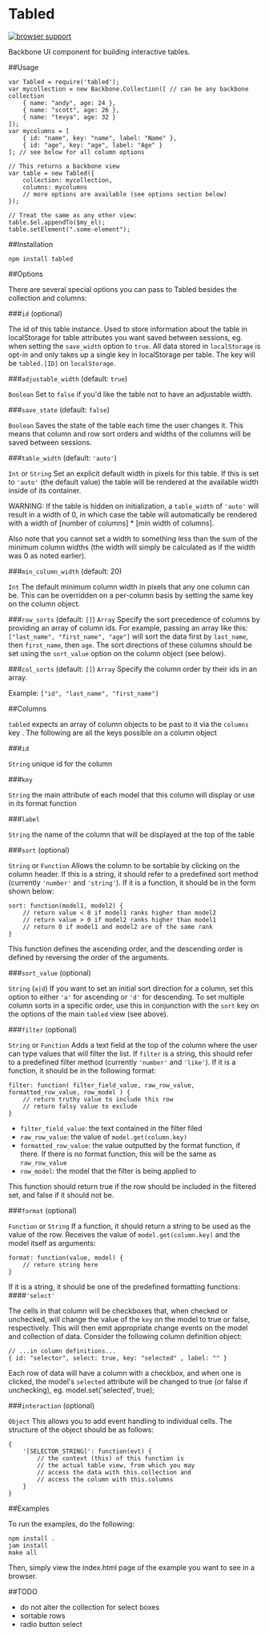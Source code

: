 Tabled
======

[![browser support](https://ci.testling.com/USER/PROJECT.png)](https://ci.testling.com/USER/PROJECT)

Backbone UI component for building interactive tables.

##Usage

    var Tabled = require('tabled');
    var mycollection = new Backbone.Collection([ // can be any backbone collection
        { name: "andy", age: 24 },
        { name: "scott", age: 26 },
        { name: "tevya", age: 32 }
    ]);
    var mycolumns = [
        { id: "name", key: "name", label: "Name" },
        { id: "age", key: "age", label: "Age" }
    ]; // see below for all column options
    
    // This returns a backbone view
    var table = new Tabled({
        collection: mycollection,
        columns: mycolumns
        // more options are available (see options section below)
    });
    
    // Treat the same as any other view:
    table.$el.appendTo($my_el);
    table.setElement(".some-element");

##Installation

    npm install tabled
    

##Options

There are several special options you can pass to Tabled besides the collection and columns:

###`id` (optional)

The id of this table instance. Used to store information about the table in localStorage for table attributes you want saved between sessions, eg. when setting the `save_width` option to `true`. All data stored in `localStorage` is opt-in and only takes up a single key in localStorage per table. The key will be `tabled.[ID]` on `localStorage`.


###`adjustable_width` (default: `true`)

`Boolean` Set to `false` if you'd like the table not to have an adjustable width.


###`save_state` (default: `false`)

`Boolean` Saves the state of the table each time the user changes it. This means that column and row sort orders and widths of the columns will be saved between sessions.


###`table_width` (default: `'auto'`)

`Int` or `String` Set an explicit default width in pixels for this table. If this is set to `'auto'` (the default value) the table will be rendered at the available width inside of its container. 

WARNING: If the table is hidden on initialization, a `table_width` of `'auto'` will result in a width of 0, in which case the table will automatically be rendered with a width of [number of columns] * [min width of columns]. 

Also note that you cannot set a width to something less than the sum of the minimum column widths (the width will simply be calculated as if the width was 0 as noted earlier).


###`min_column_width` (default: 20)

`Int` The default minimum column width in pixels that any one column can be. This can be overridden on a per-column basis by setting the same key on the column object.


###`row_sorts` (default: `[]`)
`Array` Specify the sort precedence of columns by providing an array of column ids. For example, passing an array like this: `["last_name", "first_name", "age"]` will sort the data first by `last_name`, then `first_name`, then `age`. The sort directions of these columns should be set using the `sort_value` option on the column object (see below).  


###`col_sorts` (default: `[]`)
`Array` Specify the column order by their ids in an array.

Example: `["id", "last_name", "first_name"]`


##Columns

`tabled` expects an array of column objects to be past to it via the `columns` key . The following are all the keys possible on a column object

###`id`

`String` unique id for the column


###`key`

`String` the main attribute of each model that this column will display or use in its format function


###`label`

`String` the name of the column that will be displayed at the top of the table


###`sort` (optional)

`String` or `Function`
Allows the column to be sortable by clicking on the column header. If this is a string, it should refer to a predefined sort method (currently `'number'` and `'string'`). If it is a  function, it should be in the form shown below:

    sort: function(model1, model2) {
        // return value < 0 if model1 ranks higher than model2
        // return value > 0 if model2 ranks higher than model1
        // return 0 if model1 and model2 are of the same rank
    }

This function defines the ascending order, and the descending order is defined by reversing the order of the arguments.

###`sort_value` (optional)

`String` (`a|d`)
If you want to set an initial sort direction for a column, set this option to either `'a'` for ascending or `'d'` for descending. To set multiple column sorts in a specific order, use this in conjunction with the `sort` key on the options of the main `tabled` view (see above).

###`filter` (optional)

`String` or `Function` Adds a text field at the top of the column where the user can type values that will filter the list. If `filter` is a string, this should refer to a predefined filter method (currently `'number'` and `'like'`). If it is a function, it should be in the following format:

    filter: function( filter_field_value, raw_row_value, formatted_row_value, row_model ) {
        // return truthy value to include this row
        // return falsy value to exclude
    }

- `filter_field_value`: the text contained in the filter filed
- `raw_row_value`: the value of `model.get(column.key)`
- `formatted_row_value`: the value outputted by the format function, if there. If there is no format function, this will be the same as `raw_row_value`
- `row_model`: the model that the filter is being applied to

This function should return true if the row should be included in the filtered set, and false if it should not be.


###`format` (optional)

`Function` or `String` If a function, it should return a string to be used as the value of the row. Receives the value of `model.get(column.key)` and the model itself as arguments:

    format: function(value, model) {
        // return string here
    }

If it is a string, it should be one of the predefined formatting functions:
####`'select'`

The cells in that column will be checkboxes that, when checked or unchecked, will change the value of the `key` on the model to true or false, respectively. This will then emit appropriate change events on the model and collection of data. Consider the following column definition object:

    // ...in column definitions...
    { id: "selector", select: true, key: "selected" , label: "" }
    
Each row of data will have a column with a checkbox, and when one is clicked, the model's `selected` attribute will be changed to true (or false if unchecking), eg. model.set('selected', true);

###`interaction` (optional)

`Object` This allows you to add event handling to individual cells. The structure of the object should be as follows:

    {
        '[SELECTOR_STRING]': function(evt) {
            // the context (this) of this function is
            // the actual table view, from which you may
            // access the data with this.collection and 
            // access the column with this.columns
        }
    }

##Examples

To run the examples, do the following:

    npm install .
    jam install
    make all
    
Then, simply view the index.html page of the example you want to see in a browser.

##TODO

- do not alter the collection for select boxes
- sortable rows
- radio button select
